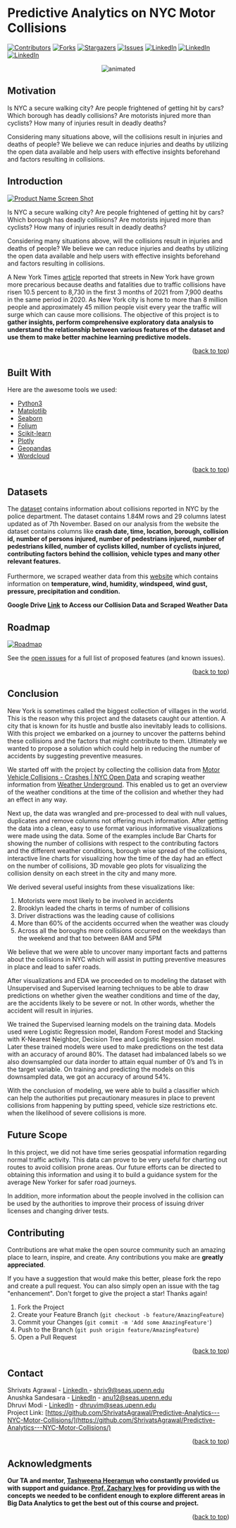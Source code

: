 # Predictive Analytics on NYC Motor Collisions

[![Contributors][contributors-shield]][contributors-url]
[![Forks][forks-shield]][forks-url]
[![Stargazers][stars-shield]][stars-url]
[![Issues][issues-shield]][issues-url]
[![LinkedIn][linkedin-shield]][linkedin-url]
[![LinkedIn][linkedin-shield]][linkedin-url2]
[![LinkedIn][linkedin-shield]][linkedin-url3]

<!--[![MIT License][license-shield]][license-url]-->

<p align="center">
  <img src="https://media.giphy.com/media/8uiZLn37DZIXu/giphy.gif" alt="animated" />
</p>

<!-- MOTIVATION -->
## Motivation



Is NYC a secure walking city? Are people frightened of getting hit by cars? Which borough has deadly collisions? Are motorists injured more than cyclists? How many of injuries result in deadly deaths?

Considering many situations above, will the collisions result in injuries and deaths of people? We believe we can reduce injuries and deaths by utilizing the open data available and help users with effective insights beforehand and factors resulting in collisions.


<!-- ABOUT THE PROJECT -->
## Introduction

[![Product Name Screen Shot][product-screenshot]](https://anushkasandesara.medium.com/predictive-analytics-on-nyc-collision-data-9f06c94140f2)

Is NYC a secure walking city? Are people frightened of getting hit by cars? Which borough has deadly collisions? Are motorists injured more than cyclists? How many of injuries result in deadly deaths?

Considering many situations above, will the collisions result in injuries and deaths of people? We believe we can reduce injuries and deaths by utilizing the open data available and help users with effective insights beforehand and factors resulting in collisions.

A New York Times [article](https://www.nytimes.com/2021/09/30/nyregion/traffic-deaths-nyc.html) reported that streets in New York have grown more precarious because deaths and fatalities due to traffic collisions have risen 10.5 percent to 8,730 in the first 3 months of 2021 from 7,900 deaths in the same period in 2020. As New York city is home to more than 8 million people and approximately 45 million people visit every year the traffic will surge which can cause more collisions. The objective of this project is to <b>gather insights, perform comprehensive exploratory data analysis to understand the relationship between various features of the dataset and use them to make better machine learning predictive models.</b>


<p align="right">(<a href="#top">back to top</a>)</p>

## Built With

Here are the awesome tools we used:

* [Python3](https://www.python.org/download/releases/3.0/)
* [Matplotlib](https://matplotlib.org/)
* [Seaborn](https://seaborn.pydata.org/)
* [Folium](https://python-visualization.github.io/folium/)
* [Scikit-learn](https://scikit-learn.org/stable/)
* [Plotly](https://plotly.com/)
* [Geopandas](https://geopandas.org/en/stable/)
* [Wordcloud](https://pypi.org/project/wordcloud/)

<p align="right">(<a href="#top">back to top</a>)</p>


## Datasets

The [dataset](https://data.cityofnewyork.us/Public-Safety/Motor-Vehicle-Collisions-Crashes/h9gi-nx95) contains information about collisions reported in NYC by the police department. The dataset contains 1.84M rows and 29 columns latest updated as of 7th November. Based on our analysis from the website the dataset contains columns like <b>crash date, time, location, borough, collision id, number of persons injured, number of pedestrians injured, number of pedestrians killed, number of cyclists killed, number of cyclists injured, contributing factors behind the collision, vehicle types and many other relevant features.</b> <br><br>
Furthermore, we scraped weather data from this [website](https://www.wunderground.com) which contains information on <b>temperature, wind, humidity, windspeed, wind gust, pressure, precipitation and condition.</b>

<b> Google Drive <a href = 'https://drive.google.com/drive/folders/1WNSEIY1K3WzlmpFx6l89S3em4XkTiKId?usp=sharing'>Link</a> to Access our Collision Data and Scraped Weather Data </b>


<!-- ROADMAP -->
## Roadmap

[![Roadmap][roadmap]](https://anushkasandesara.medium.com/predictive-analytics-on-nyc-collision-data-9f06c94140f2)

See the [open issues](https://github.com/ShrivatsAgrawal/Predictive-Analytics---NYC-Motor-Collisions/issues) for a full list of proposed features (and known issues).

<p align="right">(<a href="#top">back to top</a>)</p>


<!-- CONCLUSION -->
## Conclusion

New York is sometimes called the biggest collection of villages in the world. This is the reason why this project and the datasets caught our attention. 
A city that is known for its hustle and bustle also inevitably leads to collisions. 
With this project we embarked on a journey to uncover the patterns behind these collisions and the factors that might contribute to them. Ultimately we wanted to propose a solution which could help in reducing the number of accidents by suggesting preventive measures.

We started off with the project by collecting the collision data from [Motor Vehicle Collisions - Crashes | NYC Open Data](https://data.cityofnewyork.us/Public-Safety/Motor-Vehicle-Collisions-Crashes/h9gi-nx95) and scraping weather information from [Weather Underground](https://www.wunderground.com/). This enabled us to get an overview of the weather conditions at the time of the collision and whether they had an effect in any way.

Next up, the data was wrangled and pre-processed to deal with null values, duplicates and remove columns not offering much information.
After getting the data into a clean, easy to use format various informative visualizations were made using the data. Some of the examples include Bar Charts for showing the number of collisions with respect to the contributing factors and the different weather conditions, borough wise spread of the collisions, interactive line charts for visualizing how the time of the day had an effect on the number of collisions, 3D movable geo plots for visualizing the collision density on each street in the city and many more.

We derived several useful insights from these visualizations like:
1. Motorists were most likely to be involved in accidents
2.  Brooklyn leaded the charts in terms of number of collisions
3. Driver distractions was the leading cause of collisions
4.  More than 60% of the accidents occurred when the weather was cloudy
5. Across all the boroughs more collisions occurred on the weekdays than the weekend and that too  between 8AM and 5PM


We believe that we were able to uncover many important facts and patterns about the collisions in NYC which will assist in putting preventive measures in place and lead to safer roads.

After visualizations and EDA we proceeded on to modeling the dataset with Unsupervised and Supervised learning techniques to be able to draw predictions on whether given the weather conditions and time of the day, are the accidents likely to be severe or not. In other words, whether the accident will result in injuries. 

We trained the Supervised learning models on the training data. Models used were Logistic Regression model, Random Forest model and Stacking with K-Nearest Neighbor, Decision Tree and Logistic Regression model. Later these trained models were used to make predictions on the test data with an accuracy of around 80%. The dataset had imbalanced labels so we also downsampled our data inorder to attain equal number of 0’s and 1’s in the target variable. On training and predicting the models on this downsampled data, we got an accuracy of around 54%.

With the conclusion of modeling, we were able to build a classifier which can help the authorities put precautionary measures in place to prevent collisions from happening by putting speed, vehicle size restrictions etc. when the likelihood of severe collisions is more.


<!-- FUTURE SCOPE -->
## Future Scope

In this project, we did not have time series geospatial information regarding normal traffic activity. This data can prove to be very useful for charting out routes to avoid collision prone areas. Our future efforts can be directed to obtaining this information and using it to build a guidance system for the average New Yorker for safer road journeys. 

In addition, more information about the people involved in the collision can be used by the authorities to improve their process of issuing driver licenses and changing driver tests.


<!-- CONTRIBUTING -->
## Contributing

Contributions are what make the open source community such an amazing place to learn, inspire, and create. Any contributions you make are **greatly appreciated**.

If you have a suggestion that would make this better, please fork the repo and create a pull request. You can also simply open an issue with the tag "enhancement".
Don't forget to give the project a star! Thanks again!

1. Fork the Project
2. Create your Feature Branch (`git checkout -b feature/AmazingFeature`)
3. Commit your Changes (`git commit -m 'Add some AmazingFeature'`)
4. Push to the Branch (`git push origin feature/AmazingFeature`)
5. Open a Pull Request

<p align="right">(<a href="#top">back to top</a>)</p>


<!-- CONTACT -->
## Contact

Shrivats Agrawal - <a href='https://www.linkedin.com/in/shrivats-agrawal/'> LinkedIn </a> - shriv9@seas.upenn.edu <br>
Anushka Sandesara - <a href='https://www.linkedin.com/in/anushka-sandesara/'>LinkedIn</a> - anu12@seas.upenn.edu <br>
Dhruvi Modi - <a href='https://www.linkedin.com/in/dhruvi-modi-093a93155/'>LinkedIn</a> - dhruvim@seas.upenn.edu <br>
Project Link: [https://github.com/ShrivatsAgrawal/Predictive-Analytics---NYC-Motor-Collisions/](https://github.com/ShrivatsAgrawal/Predictive-Analytics---NYC-Motor-Collisions/)

<p align="right">(<a href="#top">back to top</a>)</p>



<!-- ACKNOWLEDGMENTS -->
## Acknowledgments


<b>Our TA and mentor, [Tashweena Heeramun](https://www.linkedin.com/in/tashweena-heeramun-6a4237189/) who constantly provided us with support and guidance.
 [Prof. Zachary Ives](https://www.cis.upenn.edu/~zives/) for providing us with the concepts we needed to be confident enough to explore different areas in Big Data Analytics to get the best out of this course and project.</b>
<p align="right">(<a href="#top">back to top</a>)</p>


<!-- MARKDOWN LINKS & IMAGES -->
<!-- https://www.markdownguide.org/basic-syntax/#reference-style-links -->
[contributors-shield]: https://img.shields.io/github/contributors/ShrivatsAgrawal/Predictive-Analytics---NYC-Motor-Collisions.svg?style=for-the-badge
[contributors-url]: https://github.com/ShrivatsAgrawal/Predictive-Analytics---NYC-Motor-Collisions/graphs/contributors
[forks-shield]: https://img.shields.io/github/forks/ShrivatsAgrawal/Predictive-Analytics---NYC-Motor-Collisions.svg?style=for-the-badge
[forks-url]: https://github.com/ShrivatsAgrawal/Predictive-Analytics---NYC-Motor-Collisions/network/members
[stars-shield]: https://img.shields.io/github/stars/ShrivatsAgrawal/Predictive-Analytics---NYC-Motor-Collisions.svg?style=for-the-badge
[stars-url]: https://github.com/ShrivatsAgrawal/Predictive-Analytics---NYC-Motor-Collisions/stargazers
[issues-shield]: https://img.shields.io/github/issues/ShrivatsAgrawal/Predictive-Analytics---NYC-Motor-Collisions.svg?style=for-the-badge
[issues-url]: https://github.com/ShrivatsAgrawal/Predictive-Analytics---NYC-Motor-Collisions/issues
[license-shield]: https://img.shields.io/github/license/ShrivatsAgrawal/Predictive-Analytics---NYC-Motor-Collisions.svg?style=for-the-badge
[license-url]: https://github.com/ShrivatsAgrawal/Predictive-Analytics---NYC-Motor-Collisions/blob/master/LICENSE.txt
[linkedin-shield]: https://img.shields.io/badge/-LinkedIn-black.svg?style=for-the-badge&logo=linkedin&colorB=555
[linkedin-url]: https://www.linkedin.com/in/shrivats-agrawal/
[linkedin-url2]: https://www.linkedin.com/in/anushka-sandesara/
[linkedin-url3]: https://www.linkedin.com/in/dhruvi-modi-093a93155/
[product-screenshot]: images/nyc.png
[roadmap]: images/roadmap.png
